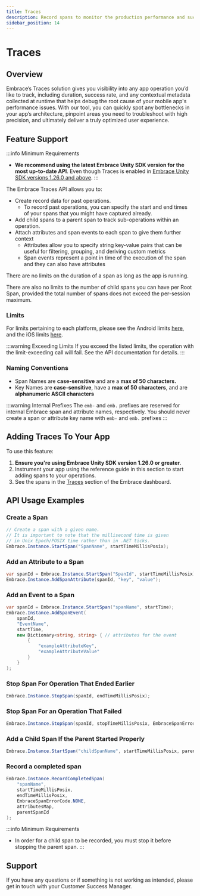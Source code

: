 ```yaml
---
title: Traces  
description: Record spans to monitor the production performance and success rates of operations within your mobile app.
sidebar_position: 14
---
```


# Traces

## Overview

Embrace’s Traces solution gives you visibility into any app operation you’d like to track, including duration, success rate, and any contextual metadata collected at runtime that helps debug the root cause of your mobile app's performance issues. With our tool, you can quickly spot any bottlenecks in your app’s architecture, pinpoint areas you need to troubleshoot with high precision, and ultimately deliver a truly optimized user experience.

## Feature Support

:::info Minimum Requirements
- **We recommend using the latest Embrace Unity SDK version for the most up-to-date API**. Even though Traces is enabled in [Embrace Unity SDK versions 1.26.0 and above](/unity/integration/linking-embrace/).
:::

The Embrace Traces API allows you to:

- Create record data for past operations.
    - To record past operations, you can specify the start and end times of your spans that you might have captured already.
- Add child spans to a parent span to track sub-operations within an operation.
- Attach attributes and span events to each span to give them further context
    - Attributes allow you to specify string key-value pairs that can be useful for filtering, grouping, and deriving custom metrics
    - Span events represent a point in time of the execution of the span and they can also have attributes

There are no limits on the duration of a span as long as the app is running.

There are also no limits to the number of child spans you can have per Root Span, provided the total number of spans does not exceed the per-session maximum.

### Limits

For limits pertaining to each platform, please see the Android limits [here](/android/features/traces/#limits), and the iOS limits [here](/ios/6x/core-concepts/traces-spans.md).

:::warning Exceeding Limits
If you exceed the listed limits, the operation with the limit-exceeding call will fail. See the API documentation for details.
:::

### Naming Conventions

- Span Names are **case-sensitive** and are a **max of 50 characters.**
- Key Names are **case-sensitive**, have a **max of 50 characters**, and are **alphanumeric ASCII characters**

:::warning Internal Prefixes
The `emb-` and `emb.` prefixes are reserved for internal Embrace span and attribute names, respectively. You should never create a span or attribute key name with `emb-` and `emb.` prefixes
:::

## Adding Traces To Your App

To use this feature:

1. **Ensure you're using Embrace Unity SDK version 1.26.0 or greater**.
2. Instrument your app using the reference guide in this section to start adding spans to your operations.
3. See the spans in the [Traces](/product/traces/index.md) section of the Embrace dashboard.

## API Usage Examples

### Create a Span

```csharp
// Create a span with a given name. 
// It is important to note that the millisecond time is given 
// in Unix Epoch/POSIX time rather than in .NET ticks.
Embrace.Instance.StartSpan("SpanName", startTimeMillisPosix);
```

### Add an Attribute to a Span

```csharp
var spanId = Embrace.Instance.StartSpan("SpanId", startTimeMillisPosix);
Embrace.Instance.AddSpanAttribute(spanId, "key", "value");
```

### Add an Event to a Span

```csharp
var spanId = Embrace.Instance.StartSpan("spanName", startTime);
Embrace.Instance.AddSpanEvent(
    spanId,
    "EventName",
    startTime,
    new Dictionary<string, string> { // attributes for the event
        {
            "exampleAttributeKey",
            "exampleAttributeValue"
        }
    }
);
```

### Stop Span For Operation That Ended Earlier

```csharp
Embrace.Instance.StopSpan(spanId, endTimeMillisPosix);
```

### Stop Span For an Operation That Failed

```csharp
Embrace.Instance.StopSpan(spanId, stopTimeMillisPosix, EmbraceSpanErrorCode.FAILURE);
```

### Add a Child Span If the Parent Started Properly

```csharp
Embrace.Instance.StartSpan("childSpanName", startTimeMillisPosix, parentSpanId)
```

### Record a completed span

```csharp
Embrace.Instance.RecordCompletedSpan(
    "spanName",
    startTimeMillisPosix,
    endTimeMillisPosix,
    EmbraceSpanErrorCode.NONE,
    attributesMap,
    parentSpanId
);
```

:::info Minimum Requirements
- In order for a child span to be recorded, you must stop it before stopping the parent span.
:::

## Support

If you have any questions or if something is not working as intended, please get in touch with your Customer Success Manager.
